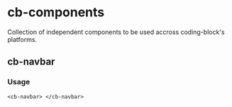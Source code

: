 # cb-components
Collection of independent components to be used accross coding-block's platforms.

## cb-navbar

### Usage
```
<cb-navbar> </cb-navbar>
```